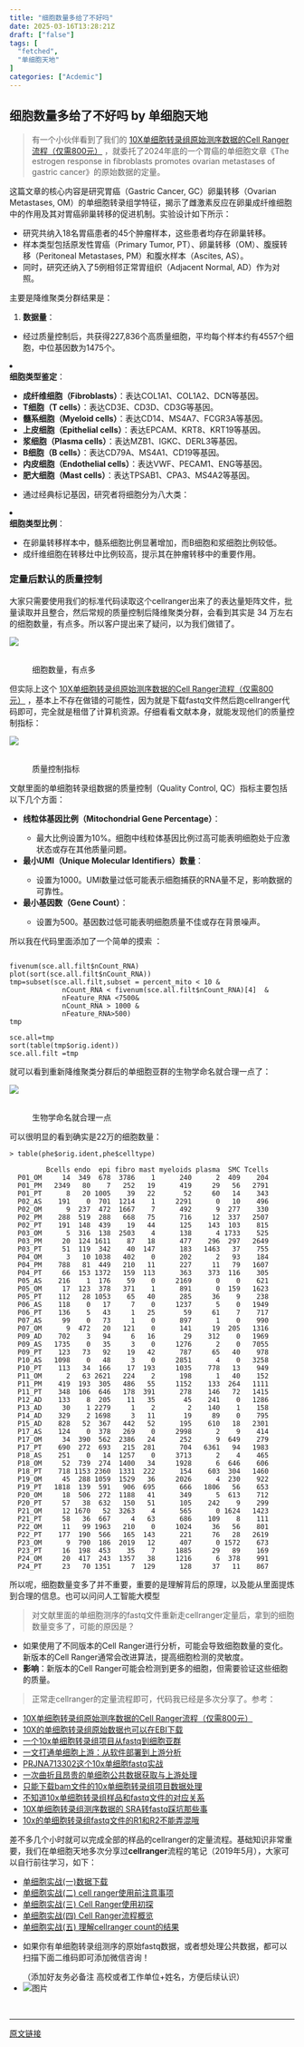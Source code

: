 ```yaml
---
title: "细胞数量多给了不好吗"
date: 2025-03-16T13:28:21Z
draft: ["false"]
tags: [
  "fetched",
  "单细胞天地"
]
categories: ["Acdemic"]
---
```

细胞数量多给了不好吗 by 单细胞天地
------
<div><section data-tool="mdnice编辑器" data-website="https://www.mdnice.com"><blockquote><span></span><p><span leaf="">有一个小伙伴看到了我们的 </span><a href="http://mp.weixin.qq.com/s?__biz=MzAxMDkxODM1Ng==&amp;mid=2247512340&amp;idx=3&amp;sn=1b9609a8870a0209dd27ffdcbc3cac87&amp;chksm=9b4bf1afac3c78b90674678fcec66365b9faaa275ff4b0a2255e0a05fa8b905e15222a643bea&amp;scene=21#wechat_redirect"><span leaf="">10X单细胞转录组原始测序数据的Cell Ranger流程（仅需800元）</span></a><span leaf=""> ，就委托了2024年底的一个胃癌的单细胞文章《The estrogen response in fibroblasts promotes ovarian metastases of gastric cancer》的原始数据的定量。</span></p></blockquote><p data-tool="mdnice编辑器"><span leaf="">这篇文章的核心内容是研究胃癌（Gastric Cancer, GC）卵巢转移（Ovarian Metastases, OM）的单细胞转录组学特征，揭示了雌激素反应在卵巢成纤维细胞中的作用及其对胃癌卵巢转移的促进机制。实验设计如下所示：</span></p><ul><li><section><span leaf="">研究共纳入18名胃癌患者的45个肿瘤样本，这些患者均存在卵巢转移。</span></section></li><li><section><span leaf="">样本类型包括原发性胃癌（Primary Tumor, PT）、卵巢转移（OM）、腹膜转移（Peritoneal Metastases, PM）和腹水样本（Ascites, AS）。</span></section></li><li><section><span leaf="">同时，研究还纳入了5例相邻正常胃组织（Adjacent Normal, AD）作为对照。</span></section></li></ul><p data-tool="mdnice编辑器"><span leaf="">主要是降维聚类分群结果是：</span></p><ol><li><section><strong><span leaf="">数据量</span></strong><span leaf="">：</span></section></li></ol><ul><li><section><span leaf="">经过质量控制后，共获得227,836个高质量细胞，平均每个样本约有4557个细胞，中位基因数为1475个。</span></section></li></ul><li><section><strong><span leaf="">细胞类型鉴定</span></strong><span leaf="">：</span></section></li><ul><li><section><strong><span leaf="">成纤维细胞（Fibroblasts）</span></strong><span leaf="">：表达COL1A1、COL1A2、DCN等基因。</span></section></li><li><section><strong><span leaf="">T细胞（T cells）</span></strong><span leaf="">：表达CD3E、CD3D、CD3G等基因。</span></section></li><li><section><strong><span leaf="">髓系细胞（Myeloid cells）</span></strong><span leaf="">：表达CD14、MS4A7、FCGR3A等基因。</span></section></li><li><section><strong><span leaf="">上皮细胞（Epithelial cells）</span></strong><span leaf="">：表达EPCAM、KRT8、KRT19等基因。</span></section></li><li><section><strong><span leaf="">浆细胞（Plasma cells）</span></strong><span leaf="">：表达MZB1、IGKC、DERL3等基因。</span></section></li><li><section><strong><span leaf="">B细胞（B cells）</span></strong><span leaf="">：表达CD79A、MS4A1、CD19等基因。</span></section></li><li><section><strong><span leaf="">内皮细胞（Endothelial cells）</span></strong><span leaf="">：表达VWF、PECAM1、ENG等基因。</span></section></li><li><section><strong><span leaf="">肥大细胞（Mast cells）</span></strong><span leaf="">：表达TPSAB1、CPA3、MS4A2等基因。</span></section></li></ul><ul><li><section><span leaf="">通过经典标记基因，研究者将细胞分为八大类：</span></section></li></ul><li><section><strong><span leaf="">细胞类型比例</span></strong><span leaf="">：</span></section></li><ul><li><section><span leaf="">在卵巢转移样本中，髓系细胞比例显著增加，而B细胞和浆细胞比例较低。</span></section></li><li><section><span leaf="">成纤维细胞在转移灶中比例较高，提示其在肿瘤转移中的重要作用。</span></section></li></ul><h3 data-tool="mdnice编辑器"><span></span><span><span leaf="">定量后默认的质量控制</span></span><span></span></h3><p data-tool="mdnice编辑器"><span leaf="">大家只需要使用我们的标准代码读取这个cellranger出来了的表达量矩阵文件，批量读取并且整合，然后常规的质量控制后降维聚类分群，会看到其实是 34 万左右的细胞数量，有点多。所以客户提出来了疑问，以为我们做错了。</span></p><section nodeleaf=""><img data-imgfileid="100044984" data-ratio="1.1423444976076556" data-s="300,640" data-src="https://mmbiz.qpic.cn/mmbiz_png/siaia0BDGJdjTzYowibFTAnuuibwjWrWcSNjQ9ps7pHEic2YZZVropMrdGVO80LEQhibtXib56JGEjcs3YHRaJFX1ZicLw/640?wx_fmt=png&amp;from=appmsg" data-type="png" data-w="1672" type="block" src="https://mmbiz.qpic.cn/mmbiz_png/siaia0BDGJdjTzYowibFTAnuuibwjWrWcSNjQ9ps7pHEic2YZZVropMrdGVO80LEQhibtXib56JGEjcs3YHRaJFX1ZicLw/640?wx_fmt=png&amp;from=appmsg"></section><figure data-tool="mdnice编辑器"><span leaf=""><br></span><figcaption><span leaf="">细胞数量，有点多</span></figcaption></figure><p data-tool="mdnice编辑器"><span leaf="">但实际上这个 </span><a href="http://mp.weixin.qq.com/s?__biz=MzAxMDkxODM1Ng==&amp;mid=2247512340&amp;idx=3&amp;sn=1b9609a8870a0209dd27ffdcbc3cac87&amp;chksm=9b4bf1afac3c78b90674678fcec66365b9faaa275ff4b0a2255e0a05fa8b905e15222a643bea&amp;scene=21#wechat_redirect"><span leaf="">10X单细胞转录组原始测序数据的Cell Ranger流程（仅需800元）</span></a><span leaf=""> ，基本上不存在做错的可能性，因为就是下载fastq文件然后跑cellranger代码即可，完全就是租借了计算机资源。仔细看看文献本身，就能发现他们的质量控制指标：</span></p><section nodeleaf=""><img data-imgfileid="100044982" data-ratio="0.5565217391304348" data-s="300,640" data-src="https://mmbiz.qpic.cn/mmbiz_png/siaia0BDGJdjTzYowibFTAnuuibwjWrWcSNjzvoAbVHGicCUXscSTJxicOf89Oibe10YbUlm69AQy0LgZBORPicuZN46ZA/640?wx_fmt=png&amp;from=appmsg" data-type="png" data-w="920" type="block" src="https://mmbiz.qpic.cn/mmbiz_png/siaia0BDGJdjTzYowibFTAnuuibwjWrWcSNjzvoAbVHGicCUXscSTJxicOf89Oibe10YbUlm69AQy0LgZBORPicuZN46ZA/640?wx_fmt=png&amp;from=appmsg"></section><figure data-tool="mdnice编辑器"><span leaf=""><br></span><figcaption><span leaf="">质量控制指标</span></figcaption></figure><p data-tool="mdnice编辑器"><span leaf="">文献里面的单细胞转录组数据的质量控制（Quality Control, QC）指标主要包括以下几个方面：</span></p><ul><li><section><strong><span leaf="">线粒体基因比例（Mitochondrial Gene Percentage）</span></strong><span leaf="">：</span></section></li><ul><li><section><span leaf="">最大比例设置为10%。细胞中线粒体基因比例过高可能表明细胞处于应激状态或存在其他质量问题。</span></section></li></ul><li><section><strong><span leaf="">最小UMI（Unique Molecular Identifiers）数量</span></strong><span leaf="">：</span></section></li><ul><li><section><span leaf="">设置为1000。UMI数量过低可能表示细胞捕获的RNA量不足，影响数据的可靠性。</span></section></li></ul><li><section><strong><span leaf="">最小基因数（Gene Count）</span></strong><span leaf="">：</span></section></li><ul><li><section><span leaf="">设置为500。基因数过低可能表明细胞质量不佳或存在背景噪声。</span></section></li></ul></ul><p data-tool="mdnice编辑器"><span leaf="">所以我在代码里面添加了一个简单的摸索 ：</span></p><pre data-tool="mdnice编辑器"><span data-cacheurl="" data-remoteid=""></span><code><span leaf=""> </span><br><span leaf="">fivenum(sce.all.filt$nCount_RNA)</span><br><span leaf="">plot(sort(sce.all.filt$nCount_RNA))</span><br><span leaf="">tmp=subset(sce.all.filt,subset = percent_mito &lt; </span><span><span leaf="">10</span></span><span leaf=""> &amp;</span><br><span leaf="">             nCount_RNA &lt; fivenum(sce.all.filt$nCount_RNA)[</span><span><span leaf="">4</span></span><span leaf="">]  &amp;</span><br><span leaf="">             nFeature_RNA &lt;</span><span><span leaf="">7500</span></span><span leaf="">&amp;</span><br><span leaf="">             nCount_RNA &gt; </span><span><span leaf="">1000</span></span><span leaf=""> &amp; </span><br><span leaf="">             nFeature_RNA&gt;</span><span><span leaf="">500</span></span><span leaf="">)</span><br><span leaf="">tmp</span><br><br><span leaf="">sce.all=tmp</span><br><span leaf="">sort(table(tmp$orig.ident))</span><br><span leaf="">sce.all.filt =tmp</span><br></code></pre><p data-tool="mdnice编辑器"><span leaf="">就可以看到重新降维聚类分群后的单细胞亚群的生物学命名就合理一点了：</span></p><section nodeleaf=""><img data-imgfileid="100044983" data-ratio="1.1982434127979924" data-s="300,640" data-src="https://mmbiz.qpic.cn/mmbiz_png/siaia0BDGJdjTzYowibFTAnuuibwjWrWcSNjKBRqjK05B4hbpSOdWX6a9nb4nicaVSIjNB7IVLRBY6WdUPS8NJvIfkw/640?wx_fmt=png&amp;from=appmsg" data-type="png" data-w="1594" type="block" src="https://mmbiz.qpic.cn/mmbiz_png/siaia0BDGJdjTzYowibFTAnuuibwjWrWcSNjKBRqjK05B4hbpSOdWX6a9nb4nicaVSIjNB7IVLRBY6WdUPS8NJvIfkw/640?wx_fmt=png&amp;from=appmsg"></section><figure data-tool="mdnice编辑器"><span leaf=""><br></span><figcaption><span leaf="">生物学命名就合理一点</span></figcaption></figure><p data-tool="mdnice编辑器"><span leaf="">可以很明显的看到确实是22万的细胞数量：</span></p><pre data-tool="mdnice编辑器"><span data-cacheurl="" data-remoteid=""></span><code><span leaf="">&gt; table(phe</span><span><span leaf="">$orig</span></span><span leaf="">.ident,phe</span><span><span leaf="">$celltype</span></span><span leaf="">)</span><br><span leaf="">        </span><br><span leaf="">         Bcells endo  epi fibro mast myeloids plasma  SMC Tcells</span><br><span leaf="">  P01_OM     14  349  678  3786    1      240      2  409    204</span><br><span leaf="">  P01_PM   2349   80    7   252   19      419     29   56   2791</span><br><span leaf="">  P01_PT      8   20 1005    39   22       52     60   14    343</span><br><span leaf="">  P02_AS    191    0  701  1214    1     2291      0   10    496</span><br><span leaf="">  P02_OM      9  237  472  1667    7      492      9  277    330</span><br><span leaf="">  P02_PM    288  519  288   668   75      716     12  337   2507</span><br><span leaf="">  P02_PT    191  148  439    19   44      125    143  103    815</span><br><span leaf="">  P03_OM      5  316  138  2503    4      138      4 1733    525</span><br><span leaf="">  P03_PM     20  124 1611    87   18      477    296  297   2649</span><br><span leaf="">  P03_PT     51  119  342    40  147      183   1463   37    755</span><br><span leaf="">  P04_OM      3   10 1038   402    0      202      2   93    184</span><br><span leaf="">  P04_PM    788   81  449   210   11      227     11   79   1607</span><br><span leaf="">  P04_PT     66  153 1372   159  113      363    373  116    305</span><br><span leaf="">  P05_AS    216    1  176    59    0     2169      0    0    621</span><br><span leaf="">  P05_OM     17  123  378   371    1      891      0  159   1623</span><br><span leaf="">  P05_PT    112   28 1053    65   40      285     36    9    238</span><br><span leaf="">  P06_AS    118    0   17     7    0     1237      5    0   1949</span><br><span leaf="">  P06_PT    136    5   43     1   25       59     61    7    717</span><br><span leaf="">  P07_AS     99    0   73     1    0      897      1    0    990</span><br><span leaf="">  P07_OM      9  472   20   121    0      141     19  205   1316</span><br><span leaf="">  P09_AD    702    3   94     6   16       29    312    0   1969</span><br><span leaf="">  P09_AS   1735    0   35     3    0     1276      2    0   7055</span><br><span leaf="">  P09_PT    123   73   92    19   42      787     65   40    978</span><br><span leaf="">  P10_AS   1098    0   48     3    0     2851      4    0   3258</span><br><span leaf="">  P10_PT    113   34  166    17  193     1035    778   13    949</span><br><span leaf="">  P11_OM      2   63 2621   224    2      198      1   40    152</span><br><span leaf="">  P11_PM    419  193  305   486   55     1152    133  264   1111</span><br><span leaf="">  P11_PT    348  106  646   178  391      278    146   72   1415</span><br><span leaf="">  P12_AD    133    8  205    11   35       45    241    0   1286</span><br><span leaf="">  P13_AD     30    1 2279     1    2        2    140    1    158</span><br><span leaf="">  P14_AD    329    2 1698     3   11       19     89    0    795</span><br><span leaf="">  P15_AD    828   52  367   442   52      195    610   18   2301</span><br><span leaf="">  P17_AS    124    0  378   269    0     2998      2    9    414</span><br><span leaf="">  P17_OM     34  390  562  2386   24      252      9  649    279</span><br><span leaf="">  P17_PT    690  272  693   215  281      704   6361   94   1983</span><br><span leaf="">  P18_AS    251    0   14  1257    0     3713      2    4    465</span><br><span leaf="">  P18_OM     52  739  274  1400   34     1928      6  646    606</span><br><span leaf="">  P18_PT    718 1153 2360  1331  222      154    603  304   1460</span><br><span leaf="">  P19_OM     45  288 1059  1529   36     2026      4  230    922</span><br><span leaf="">  P19_PT   1818  139  591   906  695      666   1806   56    653</span><br><span leaf="">  P20_OM     18  506  272  1188   41      349      5  613    712</span><br><span leaf="">  P20_PT     57   38  632   150   51      105    242    9    299</span><br><span leaf="">  P21_OM     12 1670   52  3263    4      565      0 1624   1423</span><br><span leaf="">  P21_PT     58   36  667     4   63      686    109    8    111</span><br><span leaf="">  P22_OM     11   99 1963   210    0     1024     36   56    801</span><br><span leaf="">  P22_PT    177  190  566   165  143      221     76   28   2619</span><br><span leaf="">  P23_OM      9  790  186  2019   12      407      0 1572    673</span><br><span leaf="">  P23_PT     16  198  453    35    7     1885     29   89    169</span><br><span leaf="">  P24_OM     20  417  243  1357   38     1216      6  378    991</span><br><span leaf="">  P24_PT     23   70 1351     7  129      128     37   11    867</span><br></code></pre><p data-tool="mdnice编辑器"><span leaf="">所以呢，细胞数量变多了并不重要，重要的是理解背后的原理，以及能从里面提炼到合理的信息。也可以问问人工智能大模型</span></p><blockquote><span></span><p><span leaf="">对文献里面的单细胞测序的fastq文件重新走cellranger定量后，拿到的细胞数量变多了，可能的原因是？</span></p></blockquote><ul><li><section><span leaf="">如果使用了不同版本的Cell Ranger进行分析，可能会导致细胞数量的变化。新版本的Cell Ranger通常会改进算法，提高细胞检测的灵敏度。</span></section></li><li><section><strong><span leaf="">影响</span></strong><span leaf="">：新版本的Cell Ranger可能会检测到更多的细胞，但需要验证这些细胞的质量。</span></section></li></ul><section data-tool="mdnice编辑器" data-website="https://www.mdnice.com"><blockquote><p><span leaf="">正常走cellranger的定量流程即可，代码我已经是多次分享了。参考：</span></p></blockquote><ul><li><section><a href="http://mp.weixin.qq.com/s?__biz=MzAxMDkxODM1Ng==&amp;mid=2247512340&amp;idx=3&amp;sn=1b9609a8870a0209dd27ffdcbc3cac87&amp;chksm=9b4bf1afac3c78b90674678fcec66365b9faaa275ff4b0a2255e0a05fa8b905e15222a643bea&amp;scene=21#wechat_redirect" data-linktype="2"><span leaf="">10X单细胞转录组原始测序数据的Cell Ranger流程（仅需800元）</span></a></section></li><li><section><a href="https://mp.weixin.qq.com/s?__biz=MzAxMDkxODM1Ng==&amp;mid=2247496813&amp;idx=1&amp;sn=4151bf2265618eff4e0123722c50e569&amp;scene=21#wechat_redirect" data-linktype="2"><span leaf="">10X的单细胞转录组原始数据也可以在EBI下载</span></a></section></li><li><section><a href="http://mp.weixin.qq.com/s?__biz=MzAxMDkxODM1Ng==&amp;mid=2247510920&amp;idx=1&amp;sn=c4561d34e984406693c014cdfe236c0f&amp;chksm=9b4beb33ac3c622542d894344c323ff7cca52f69119d02fc7aa4636af0cbe7df4b6c63dd5ba9&amp;scene=21#wechat_redirect" data-linktype="2"><span leaf="">一个10x单细胞转录组项目从fastq到细胞亚群</span></a></section></li><li><section><a href="https://mp.weixin.qq.com/s?__biz=MzAxMDkxODM1Ng==&amp;mid=2247513565&amp;idx=1&amp;sn=092e637017d176c43f00a295d3210592&amp;scene=21#wechat_redirect" data-linktype="2"><span leaf="">一文打通单细胞上游：从软件部署到上游分析</span></a></section></li><li><section><a href="http://mp.weixin.qq.com/s?__biz=MzAxMDkxODM1Ng==&amp;mid=2247513605&amp;idx=1&amp;sn=e86a329c887745c6d00d3ededa39dcda&amp;chksm=9b4bf6beac3c7fa8523cef4e7189fb20b914460ddb61e6cd1dd520b5928e1b59a8b7827ce783&amp;scene=21#wechat_redirect" data-linktype="2"><span leaf="">PRJNA713302这个10x单细胞fastq实战</span></a></section></li><li><section><a href="https://mp.weixin.qq.com/s?__biz=MzAxMDkxODM1Ng==&amp;mid=2247513968&amp;idx=1&amp;sn=f5a44a7bea0bdacd8af1a20c177763e5&amp;scene=21#wechat_redirect" data-linktype="2"><span leaf="">一次曲折且昂贵的单细胞公共数据获取与上游处理</span></a></section></li><li><section><a href="https://mp.weixin.qq.com/s?__biz=MzAxMDkxODM1Ng==&amp;mid=2247514146&amp;idx=1&amp;sn=b9721433d49a2d963eeaab1ad47fc91b&amp;scene=21#wechat_redirect" data-linktype="2"><span leaf="">只能下载bam文件的10x单细胞转录组项目数据处理</span></a></section></li><li><section><a href="https://mp.weixin.qq.com/s?__biz=MzAxMDkxODM1Ng==&amp;mid=2247511452&amp;idx=2&amp;sn=83ec97cbc3334a6095e6d63e05e9fd6e&amp;scene=21#wechat_redirect" data-linktype="2"><span leaf="">不知道10x单细胞转录组样品和fastq文件的对应关系</span></a></section></li><li><section><a href="https://mp.weixin.qq.com/s?__biz=MzAxMDkxODM1Ng==&amp;mid=2247508521&amp;idx=2&amp;sn=2cf3158e74d37b3a741908d8bfc8f02f&amp;scene=21#wechat_redirect" data-linktype="2"><span leaf="">10X单细胞转录组测序数据的 SRA转fastq踩坑那些事</span></a></section></li><li><section><a href="https://mp.weixin.qq.com/s?__biz=MzAxMDkxODM1Ng==&amp;mid=2247514395&amp;idx=2&amp;sn=96c505b76ae87dd0efa737c4c44e2270&amp;scene=21#wechat_redirect" data-linktype="2"><span leaf="">10x的单细胞转录组fastq文件的R1和R2不能弄混哦</span></a></section></li></ul><p data-tool="mdnice编辑器"><span leaf="">差不多几个小时就可以完成全部的样品的cellranger的定量流程。基础知识非常重要，我们在单细胞天地多次分享过</span><strong><span leaf="">cellranger</span></strong><span leaf="">流程的笔记（2019年5月），大家可以自行前往学习，如下：</span></p><ul><li><section><a href="https://mp.weixin.qq.com/s?__biz=MzI1Njk4ODE0MQ==&amp;mid=2247484146&amp;idx=1&amp;sn=16e09b82d048eed1ff6100b22970abd5&amp;scene=21#wechat_redirect" data-linktype="2"><span leaf="">单细胞实战(一)数据下载</span></a></section></li><li><section><a href="https://mp.weixin.qq.com/s?__biz=MzI1Njk4ODE0MQ==&amp;mid=2247484179&amp;idx=1&amp;sn=fe84f5243a6021fe6afea128e3ac273a&amp;scene=21#wechat_redirect" data-linktype="2"><span leaf="">单细胞实战(二) cell ranger使用前注意事项</span></a></section></li><li><section><a href="https://mp.weixin.qq.com/s?__biz=MzI1Njk4ODE0MQ==&amp;mid=2247484206&amp;idx=1&amp;sn=edeebbdd092f79361aee87e9ce086d80&amp;scene=21#wechat_redirect" data-linktype="2"><span leaf="">单细胞实战(三) Cell Ranger使用初探</span></a></section></li><li><section><a href="https://mp.weixin.qq.com/s?__biz=MzI1Njk4ODE0MQ==&amp;mid=2247484355&amp;idx=1&amp;sn=7860fe0c46073a55d2d3700822c3103b&amp;scene=21#wechat_redirect" data-linktype="2"><span leaf="">单细胞实战(四) Cell Ranger流程概览</span></a></section></li><li><section><a href="https://mp.weixin.qq.com/s?__biz=MzI1Njk4ODE0MQ==&amp;mid=2247484402&amp;idx=1&amp;sn=95c2be0dc6499e4b1eb9a91d79e584d1&amp;scene=21#wechat_redirect" data-linktype="2"><span leaf="">单细胞实战(五) 理解cellranger count的结果</span></a></section></li></ul></section><ul><li><p mp-original-font-size="16" mp-original-line-height="25.600000381469727"><span mp-original-font-size="16" mp-original-line-height="25.600000381469727"><span leaf="">如果你有单细胞转录组测序的原始fastq数据，或者想处理公共数据，都可以扫描下面二维码即可添加微信咨询！</span></span></p><section mp-original-font-size="16" mp-original-line-height="NaN"><span leaf="">（添加好友务必备注 高校或者工作单位+姓名，方便后续认识）</span></section></li><li><section data-style='outline: 0px; caret-color: rgb(51, 51, 51); text-size-adjust: auto; letter-spacing: 2px; color: rgb(62, 62, 62); font-family: "Helvetica Neue", Helvetica, "Hiragino Sans GB", "Microsoft YaHei", Arial, sans-serif; font-size: 15px; word-spacing: 2px; text-align: center;' mp-original-font-size="15" mp-original-line-height="24" nodeleaf=""><img alt="图片" data-ratio="1.1700680272108843" data-s="300,640" data-src="https://mmbiz.qpic.cn/mmbiz_png/cZNhZQ6j4wxvmNvIclfRGEpWuxOMxdq2rJV1jmplnEuXDDDPfEsMLbHvLCWVX4uFobR9uj6JQfxMysCQyyK9wg/640?wx_fmt=png&amp;wxfrom=5&amp;wx_lazy=1&amp;wx_co=1&amp;tp=wxpic" data-type="png" data-w="294" src="https://mmbiz.qpic.cn/mmbiz_png/cZNhZQ6j4wxvmNvIclfRGEpWuxOMxdq2rJV1jmplnEuXDDDPfEsMLbHvLCWVX4uFobR9uj6JQfxMysCQyyK9wg/640?wx_fmt=png&amp;wxfrom=5&amp;wx_lazy=1&amp;wx_co=1&amp;tp=wxpic"></section></li></ul><section><span leaf=""><br></span></section></section><p><mp-style-type data-value="3"></mp-style-type></p></div>  
<hr>
<a href="https://mp.weixin.qq.com/s/Lb5yfmHW4JEByZP9YL1RBw",target="_blank" rel="noopener noreferrer">原文链接</a>

